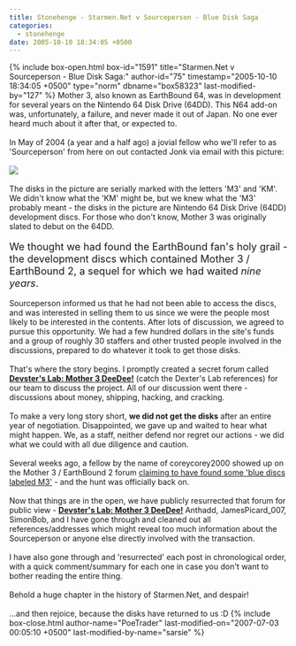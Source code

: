 ```yaml
---
title: Stonehenge - Starmen.Net v Sourceperson - Blue Disk Saga
categories:
  - stonehenge
date: 2005-10-10 18:34:05 +0500
---
```

{% include box-open.html box-id="1591" title="Starmen.Net v Sourceperson - Blue Disk Saga:" author-id="75" timestamp="2005-10-10 18:34:05 +0500" type="norm" dbname="box58323" last-modified-by="127" %}
Mother 3, also known as EarthBound 64, was in development for several years on the Nintendo 64 Disk Drive (64DD). This N64 add-on was, unfortunately, a failure, and never made it out of Japan. No one ever heard much about it after that, or expected to.
<br /><br />
In May of 2004 (a year and a half ago) a jovial fellow who we'll refer to as 'Sourceperson' from here on out contacted Jonk via email with this picture:
<br /><br />
<img align="center" src="http://www.starmen.net/reidman/holy.jpg" />
<br /><br />
The disks in the picture are serially marked with the letters 'M3' and 'KM'. We didn't know what the 'KM' might be, but we knew what the 'M3' probably meant - the disks in the picture are Nintendo 64 Disk Drive (64DD) development discs. For those who don't know, Mother 3 was originally slated to debut on the 64DD.
<br /><br />
<a name="resume"></a><span style="font-size: 130%">We thought we had found the EarthBound fan's holy grail - the development discs which contained Mother 3 / EarthBound 2, a sequel for which we had waited <em>nine years</em>.</span>
<br /><br />
Sourceperson informed us that he had not been able to access the discs, and was interested in selling them to us since we were the people most likely to be interested in the contents. After lots of discussion, we agreed to pursue this opportunity. We had a few hundred dollars in the site's funds and a group of roughly 30 staffers and other trusted people involved in the discussions, prepared to do whatever it took to get those disks.
<br /><br />
That's where the story begins. I promptly created a secret forum called <strong><a href="http://forum.starmen.net/?t=thread&amp;frm_id=60">Devster's Lab: Mother 3 DeeDee!</a></strong> (catch the Dexter's Lab references) for our team to discuss the project. All of our discussion went there - discussions about money, shipping, hacking, and cracking.
<br /><br />
To make a very long story short, <strong>we did not get the disks</strong> after an entire year of negotiation. Disappointed, we gave up and waited to hear what might happen. We, as a staff, neither defend nor regret our actions - we did what we could with all due diligence and caution.
<br /><br />
Several weeks ago, a fellow by the name of coreycorey2000 showed up on the Mother 3 / EarthBound 2 forum <a href="http://forum.starmen.net/?t=msg&amp;th=16292">claiming to have found some 'blue discs labeled M3'</a> - and the hunt was officially back on.
<br /><br />
Now that things are in the open, we have publicly resurrected that forum for public view - <strong><a href="http://forum.starmen.net/?t=thread&amp;frm_id=60">Devster's Lab: Mother 3 DeeDee!</a></strong> Anthadd, JamesPicard_007, SimonBob, and I have gone through and cleaned out all references/addresses which might reveal too much information about the Sourceperson or anyone else directly involved with the transaction.
<br /><br />
I have also gone through and 'resurrected' each post in chronological order, with a quick comment/summary for each one in case you don't want to bother reading the entire thing.
<br /><br />
Behold a huge chapter in the history of Starmen.Net, and despair!
<br /><br />
...and then rejoice, because the disks have returned to us :D
{% include box-close.html author-name="PoeTrader" last-modified-on="2007-07-03 00:05:10 +0500" last-modified-by-name="sarsie" %}
